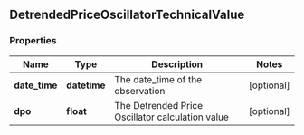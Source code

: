 ## DetrendedPriceOscillatorTechnicalValue

### Properties
Name | Type | Description | Notes
------------ | ------------- | ------------- | -------------
**date_time** | **datetime** | The date_time of the observation | [optional] 
**dpo** | **float** | The Detrended Price Oscillator calculation value | [optional] 



